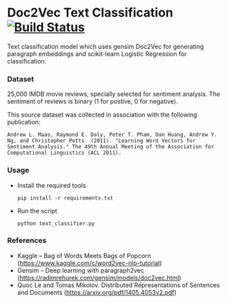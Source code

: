 # Doc2Vec Text Classification [![Build Status](https://travis-ci.org/ibrahimsharaf/doc2vec.svg?branch=master)](https://travis-ci.org/ibrahimsharaf/doc2vec)

Text classification model which uses gensim Doc2Vec for generating paragraph embeddings and scikit-learn Logistic Regression for classification.


### Dataset

25,000 IMDB movie reviews, specially selected for sentiment analysis. The sentiment of reviews is binary (1 for postive, 0 for negative).

This source dataset was collected in association with the following publication:

```Andrew L. Maas, Raymond E. Daly, Peter T. Pham, Dan Huang, Andrew Y. Ng, and Christopher Potts. (2011). "Learning Word Vectors for Sentiment Analysis." The 49th Annual Meeting of the Association for Computational Linguistics (ACL 2011).```

### Usage
- Install the required tools 

    ```pip install -r requirements.txt```
- Run the script 
    
     ```python text_classifier.py```

### References
- Kaggle – Bag of Words Meets Bags of Popcorn (https://www.kaggle.com/c/word2vec-nlp-tutorial)
- Gensim – Deep learning with paragraph2vec (https://radimrehurek.com/gensim/models/doc2vec.html)
- Quoc Le and Tomas Mikolov. Distributed Representations of Sentences and Documents (https://arxiv.org/pdf/1405.4053v2.pdf)
